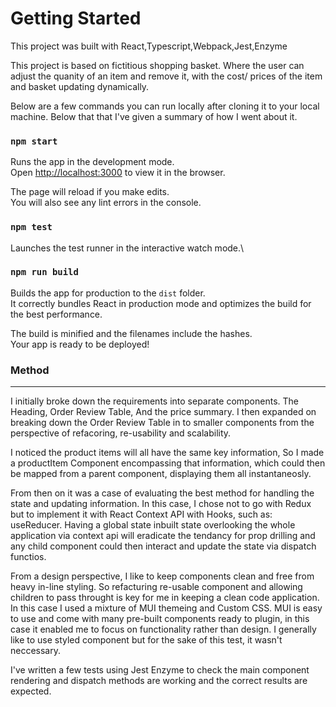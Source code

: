 # Getting Started

This project was built with React,Typescript,Webpack,Jest,Enzyme

This project is based on fictitious shopping basket. Where the user can adjust the quanity of an item and remove it, with the cost/ prices of the item and basket updating dynamically.

Below are a few commands you can run locally after cloning it to your local machine. Below that  that I've given a summary of how I went about it.

### `npm start`

Runs the app in the development mode.\
Open [http://localhost:3000](http://localhost:3000) to view it in the browser.

The page will reload if you make edits.\
You will also see any lint errors in the console.

### `npm test`

Launches the test runner in the interactive watch mode.\

### `npm run build`

Builds the app for production to the `dist` folder.\
It correctly bundles React in production mode and optimizes the build for the best performance.

The build is minified and the filenames include the hashes.\
Your app is ready to be deployed!

### Method

-----

I initially broke down the requirements into separate components. The Heading, Order Review Table, And the price summary. I then expanded on breaking down the Order Review Table in to smaller components from the perspective of refacoring, re-usability and scalability.

I noticed the product items will all have the same key information, So I made a productItem Component encompassing that information, which could then be mapped from a parent component, displaying them all instantaneosly.

From then on it was a case of evaluating the best method for handling the state and updating information. In this case, I chose not to go with Redux but to implement it with React Context API with Hooks, such as: useReducer. Having a global state inbuilt state overlooking the whole application via context api will eradicate the tendancy for prop drilling and any child component could then interact and update the state via dispatch functios.

From a design perspective, I like to keep components clean and free from heavy in-line styling. So refacturing re-usable component and allowing children to pass throught is key for me in keeping a clean code application. In this case I used a mixture of MUI themeing and Custom CSS. MUI is easy to use and come with many pre-built components ready to plugin, in this case it enabled me to focus on functionality rather than design. I generally like to use styled component but for the sake of this test, it wasn't neccessary.

I've written a few tests using Jest Enzyme to check the main component rendering and dispatch methods are working and the correct results are expected.








